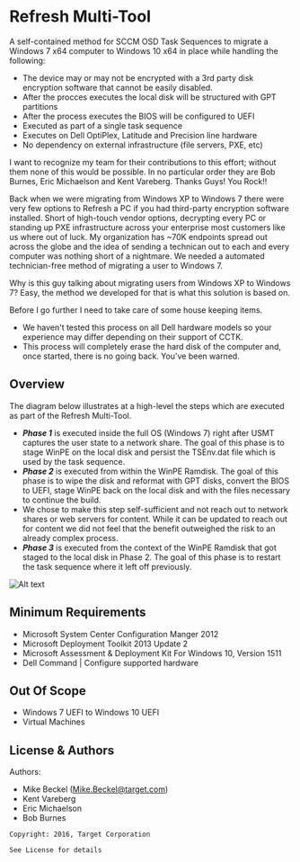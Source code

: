 Refresh Multi-Tool
====================

A self-contained method for SCCM OSD Task Sequences to migrate a Windows 7 x64 computer to Windows 10 x64 in place while handling the following:
* The device may or may not be encrypted with a 3rd party disk encryption software that cannot be easily disabled. 
* After the procces executes the local disk will be structured with GPT partitions
* After the process executes the BIOS will be configured to UEFI
* Executed as part of a single task sequence
* Executes on Dell OptiPlex, Latitude and Precision line hardware
* No dependency on external infrastructure (file servers, PXE, etc)

I want to recognize my team for their contributions to this effort; without them none of this would be possible. In no particular order they are Bob Burnes, Eric Michaelson and Kent Vareberg. Thanks Guys! You Rock!!

Back when we were migrating from Windows XP to Windows 7 there were very few options to Refresh a PC if you had third-party encryption software installed. Short of high-touch vendor options, decrypting every PC or standing up PXE infrastructure across your enterprise most customers like us where out of luck. My organization has ~70K endpoints spread out across the globe and the idea of sending a technican out to each and every computer was nothing short of a nightmare. We needed a automated technician-free method of migrating a user to Windows 7.

Why is this guy talking about migrating users from Windows XP to Windows 7? Easy, the method we developed for that is what this solution is based on. 

Before I go further I need to take care of some house keeping items.  
* We haven't tested this process on all Dell hardware models so your experience may differ depending on their support of CCTK.
* This process will completely erase the hard disk of the computer and, once started, there is no going back. You've been warned. 

## Overview
The diagram below illustrates at a high-level the steps which are executed as part of the Refresh Multi-Tool. 
* ***Phase 1*** is executed inside the full OS (Windows 7) right after USMT captures the user state to a network share. The goal of this phase is to stage WinPE on the local disk and persist the TSEnv.dat file which is used by the task sequence. 
* ***Phase 2*** is executed from within the WinPE Ramdisk. The goal of this phase is to wipe the disk and reformat with GPT disks, convert the BIOS to UEFI, stage WinPE back on the local disk and with the files necessary to continue the build. 
 * We chose to make this step self-sufficient and not reach out to network shares or web servers for content. While it can be updated to reach out for content we did not feel that the benefit outweighed the risk to an already complex process.  
* ***Phase 3*** is executed from the context of the WinPE Ramdisk that got staged to the local disk in Phase 2.  The goal of this phase is to restart the task sequence where it left off previously. 

![Alt text](/Images/overview.png)

## Minimum Requirements
* Microsoft System Center Configuration Manger 2012
* Microsoft Deployment Toolkit 2013 Update 2
* Microsoft Assessment & Deployment Kit For Windows 10, Version 1511
* Dell Command | Configure supported hardware 

## Out Of Scope
* Windows 7 UEFI to Windows 10 UEFI
* Virtual Machines

## License & Authors
Authors: 
* Mike Beckel (Mike.Beckel@target.com)
* Kent Vareberg
* Eric Michaelson
* Bob Burnes

```text
Copyright: 2016, Target Corporation

See License for details
```
